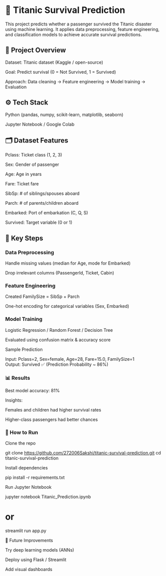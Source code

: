 # 🚢 Titanic Survival Prediction

This project predicts whether a passenger survived the Titanic disaster using machine learning. It applies data preprocessing, feature engineering, and classification models to achieve accurate survival predictions.

## 📌 Project Overview

Dataset: Titanic dataset (Kaggle / open-source)

Goal: Predict survival (0 = Not Survived, 1 = Survived)

Approach: Data cleaning → Feature engineering → Model training → Evaluation

## ⚙️ Tech Stack

Python (pandas, numpy, scikit-learn, matplotlib, seaborn)

Jupyter Notebook / Google Colab

## 🗂 Dataset Features

Pclass: Ticket class (1, 2, 3)

Sex: Gender of passenger

Age: Age in years

Fare: Ticket fare

SibSp: # of siblings/spouses aboard

Parch: # of parents/children aboard

Embarked: Port of embarkation (C, Q, S)

Survived: Target variable (0 or 1)

## 🔑 Key Steps

### Data Preprocessing

Handle missing values (median for Age, mode for Embarked)

Drop irrelevant columns (PassengerId, Ticket, Cabin)

### Feature Engineering

Created FamilySize = SibSp + Parch

One-hot encoding for categorical variables (Sex, Embarked)

### Model Training

Logistic Regression / Random Forest / Decision Tree

Evaluated using confusion matrix & accuracy score

Sample Prediction

Input:  Pclass=2, Sex=female, Age=28, Fare=15.0, FamilySize=1  
Output: Survived ✅ (Prediction Probability ~ 86%)  

### 📊 Results

Best model accuracy: 81%

Insights:

Females and children had higher survival rates

Higher-class passengers had better chances

### 🚀 How to Run

Clone the repo

git clone https://github.com/272006Sakshi/titanic-survival-prediction.git
cd titanic-survival-prediction


Install dependencies

pip install -r requirements.txt


Run Jupyter Notebook 

jupyter notebook Titanic_Prediction.ipynb
# or
streamlit run app.py

📌 Future Improvements

Try deep learning models (ANNs)

Deploy using Flask / Streamlit

Add visual dashboards
